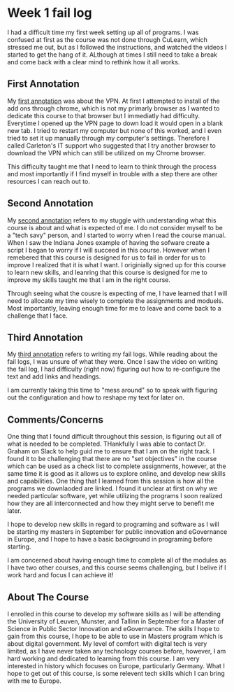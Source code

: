 # Week 1 fail log
I had a difficult time my first week setting up all of programs. I was confused at first as the course was not done through CuLearn, which stressed me out, but as I followed the instructions, and watched the videos I started to get the hang of it. ALthough at times I still need to take a break and come back with a clear mind to rethink how it all works.    

## First Annotation
My [first annotation](https://hyp.is/dTBuvnLPEemAfWuhx_o6qg/workbook.craftingdigitalhistory.ca/introduction/crafting-digital-history/) was about the VPN. At first I attempted to install of the add ons through chrome, which is not my primarly browser as I wanted to dedicate this course to that browser but I immediatly had difficulty. Everytime I opened up the VPN page to down load it would open in a blank new tab. I tried to restart my computer but none of this worked, and I even tried to set it up manually through my computer's settings. Therefore I called Carleton's IT support who suggested that I try another browser to download the VPN which can still be utilized on my Chrome browser.

This difficulty taught me that I need to learn to think through the process and most importantly if I find myself in trouble with a step there are other resources I can reach out to.  

## Second Annotation
My [second annotation](https://hyp.is/JDXa0HLPEemiBXe8GBvFcg/github.com/shawngraham/example-faillog-hist3814) refers to my stuggle with understanding what this course is about and what is expected of me. I do not consider myself to be a "tech savy" person, and I started to worry when I read the course manual. When I saw the Indiana Jones example of having the sofware create a script I began to worry if I will succeed in this course. However when I remebered that this course is designed for us to fail in order for us to improve I realized that it is what I want. I originially signed up for this course to learn new skills, and leanring that this course is designed for me to improve my skills taught me that I am in the right course. 

Through seeing what the cousre is expecting of me, I have learned that I will need to allocate my time wisely to complete the assignments and moduels. Most importantly, leaving enough time for me to leave and come back to a challenge that I face. 

## Third Annotation
My [third annotation](https://hyp.is/TYENanLKEemLYPMCVFiYfQ/workbook.craftingdigitalhistory.ca/introduction/crafting-digital-history/) refers to writing my fail logs. While reading about the fail logs, I was unsure of what they were. Once I saw the video on writing the fail log, I had difficulty (right now) figuring out how to re-configure the text and add links and headings.

I am currently taking this time to "mess around" so to speak with figuring out the configuration and how to reshape my text for later on.

## Comments/Concerns

One thing that I found difficult throughout this session, is figuring out all of what is needed to be completed. THankfully I was able to contact Dr. Graham on Slack to help guid me to ensure that I am on the right track. I found it to be challenging that there are no "set objectives" in the course which can be used as a check list to complete assignments, however, at the same time it is good as it allows us to explore online, and develop new skills and capabilities. One thing that I learned from this session is how all the programs we downlaoded are linked. I found it unclear at first on why we needed particular software, yet while utilizing the programs I soon realized how they are all interconnected and how they might serve to benefit me later. 

I hope to develop new skills in regard to programing and software as I will be starting my masters in September for public innovation and eGovernance in Europe, and I hope to have a basic background in programing before starting. 

I am concerned about having enough time to complete all of the modules as I have two other courses, and this course seems challenging, but I belive if I work hard and focus I can achieve it!

## About The Course
I enrolled in this course to develop my software skills as I will be attending the University of Leuven, Munster, and Tallinn in September for a Master of Science in Public Sector Innovation and eGovernance. The skills I hope to gain from this course, I hope to be able to use in Masters program which is about digital government. My level of comfort with digital tech is very limited, as I have never taken any technology courses before, however, I am hard working and dedicated to learning from this course. I am very interested in history which focuses on Europe, particularly Germany. What I hope to get out of this course, is some relevent tech skills which I can bring with me to Europe. 
